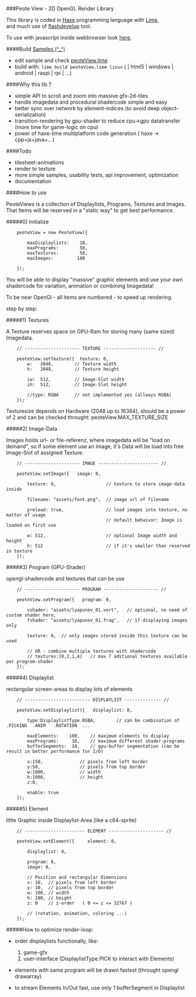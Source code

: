 ###Peote View - 2D OpenGL Render Library

This library is coded in [Haxe](http://haxe.org) programming language with [Lime](https://github.com/openfl/lime),  
and much use of [flashdevelop](http://www.flashdevelop.org/) tool.

To use with javascript inside webbrowser look [here](https://github.com/maitag/peoteView.js). 

####Build [Samples (^_^)](http://maitag.github.io/peote-view/)

- edit sample and check [peoteView.lime](https://github.com/maitag/peote-view/blob/master/peoteView.lime#L10)  
- build with: `lime build peoteView.lime linux` ( | html5 | windows | android | raspi | rpi | ...)


####Why this lib ?

- simple API to scroll and zoom into massive gfx-2d-tiles
- handle imagedata and procedural shadercode simple and easy
- better sync over network by element-indices (to avoid deep object-serialization)
- transition-rendering by gpu-shader to reduce cpu->gpu datatransfer (more time for game-logic on cpu)
- power of haxe-lime multiplatform code generation ( haxe -> cpp+js+java+.. )


####Todo

- tilesheet-animations
- render to texture
- more simple samples, usability tests, api improvement, optimization
- documentation


####How to use

PeoteViews is a collection of Displaylists, Programs, Textures and Images.
That Items will be reserved in a "static way" to get best performance.

#####0) Initialize
```
	peoteView = new PeoteView({
		
		maxDisplaylists:    10,
		maxPrograms:        50,
		maxTextures:        50,
		maxImages:         100
		
	});
```



You will be able to display "massive" graphic elements and use your own shadercode
for variation, animation or combining Imagedata!

To be near OpenGl - all items are numbered - to speed up rendering.


step by step:

	

#####1) Textures

A Texture reserves space on GPU-Ram for storing many (same sized) Imagedata.

```
	// --------------------- TEXTURE -------------------- //
	
	peoteView.setTexture({  texture: 0,
		w:   2048,        // Texture width
		h:   2048,        // Texture height
		
		iw:  512,         // Image-Slot width
		ih:  512,         // Image-Slot height
		
		//type: RGBA      // not implemented yes (allways RGBA)
	}); 
```	
	
Texturesize depends on Hardware (2048 up to 16384), should be a power of 2 and can
be checked throught: peoteView.MAX_TEXTURE_SIZE



#####2) Image-Data

Images holds url- or file-referenz, where imagedata will be "load on demand", so
if some element use an image, it's Data will be load into free Image-Slot of assigned Texture.
```
	// --------------------- IMAGE ----------------------- //
	
	peoteView.setImage({   image: 0,
	
		texture: 0,                   // texture to store image-data inside
									  
		filename: "assets/font.png",  // image url of filename 
									  
		preload: true,                // load images into texture, no matter of usage 
									  // default behaivor: Image is loaded on first use
									  
		w: 512,                       // optional Image width and height 
		h: 512                        // if it's smaller than reserved in texture
	});
```

		

#####3) Program (GPU-Shader)

opengl-shadercode and textures that can be use

```
	// --------------------- PROGRAM --------------------- //
	
	peoteView.setProgram({   program: 0,
	
		vshader: "assets/lyapunov_01.vert",   // optional, no need of custom shader here,
		fshader: "assets/lyapunov_01.frag",   // if displaying images only
		
		texture: 0,  // only images stored inside this texture can be used

		// OR - combine multiple textures with shadercode
		// textures:[0,2,1,4]   // max 7 aditional textures available per program-shader
	});
```		
		

		

#####4) Displaylist

rectangular screen-areas to display lots of elements

```
	// ------------------------- DISPLAYLIST -------------- //

	peoteView.setDisplaylist({   displaylist: 0,
		
		type:DisplaylistType.RGBA,        // can be combination of .PICKING  .ANIM   .ROTATION  ...
		
		maxElements:    100,	// maximum elements to display
		maxPrograms:     10,	// maximum different shader-programs
		bufferSegments:  10,	// gpu-buffer segmentation (can be result in better performance for I/O)
		
		x:150,	            // pixels from left border
		y:50,	            // pixels from top border
		w:1000,	            // width
		h:1000,	            // height
		z:0,
		
		enable: true
	});
```



#####5) Element

little Graphic inside Displaylist-Area (like a c64-sprite)

```
	// ----------------------- ELEMENT --------------------- //
	
	peoteView.setElement({     element: 0,

		displaylist: 0,
		
		program: 0,
		image: 0,
		
		// Position and rectangular Dimensions
		x: 10,	// pixels from left border
		y: 10,	// pixels from top border
		w: 100,	// width
		h: 100,	// height
		z: 0    // z-order   ( 0 <= z <= 32767 )
		
		// (rotation, animation, coloring ...)
	});
```

	

#####How to optimize render-loop:

- order displaylists functionally, like:
	1) game-gfx 
	2) user-interface (DisplaylistType.PICK to interact with Elements)
	
- elements with same program will be drawn fastest (throught opengl drawarray)
- to stream Elements In/Out fast,  use only 1 bufferSegment in Displaylist




